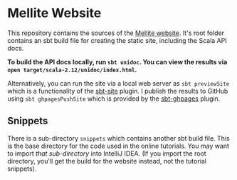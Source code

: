 # Mellite Website

This repository contains the sources of the [Mellite website](http://sciss.github.io/Mellite/). It's root folder contains
an sbt build file for creating the static site, including the Scala API docs.

__To build the API docs locally, run `sbt unidoc`. You can view the results via `open target/scala-2.12/unidoc/index.html`.__

Alternatively, you can run the site via a local web server as `sbt previewSite` which is a functionality of the [sbt-site](https://github.com/sbt/sbt-site) plugin. I publish the
 results to GitHub using `sbt ghpagesPushSite` which is provided by the [sbt-ghpages](https://github.com/sbt/sbt-ghpages) plugin.

## Snippets

There is a sub-directory `snippets` which contains another sbt build file. This is the base directory for the code used in the online
tutorials. You may want to import _that sub-directory_ into IntelliJ IDEA. (If you import the root directory, you'll get the build
for the website instead, not the tutorial snippets).
